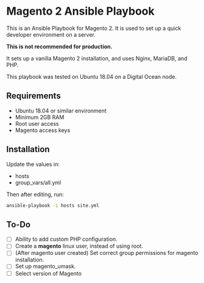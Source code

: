 # Magento 2 Ansible Playbook

This is an Ansible Playbook for Magento 2. It is used to set up a quick developer environment on a server.

**This is not recommended for production.**

It sets up a vanilla Magento 2 installation, and uses Nginx, MariaDB, and PHP.

This playbook was tested on Ubuntu 18.04 on a Digital Ocean node.

## Requirements

* Ubuntu 18.04 or similar environment
* Minimum 2GB RAM
* Root user access
* Magento access keys

## Installation

Update the values in:

* hosts
* group_vars/all.yml

Then after editing, run:

```sh
ansible-playbook -i hosts site.yml
```

## To-Do

* [ ] Ability to add custom PHP configuration.
* [ ] Create a **magento** linux user, instead of using root.
* [ ] (After magento user created) Set correct group permissions for magento installation.
* [ ] Set up magento_umask.
* [ ] Select version of Magento
